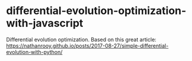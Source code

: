 # differential-evolution-optimization-with-javascript
Differential evolution optimization. Based on this great article: https://nathanrooy.github.io/posts/2017-08-27/simple-differential-evolution-with-python/
